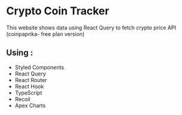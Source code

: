 # Crypto Coin Tracker

This website shows data using React Query to fetch crypto price API (coinpaprika- free plan version)

## Using :

- Styled Components
- React Query
- React Router
- React Hook
- TypeScript
- Recoil
- Apex Charts



